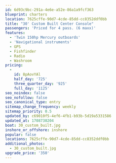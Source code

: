 ```yaml
---
id: 6d93c9bc-291a-4e6e-a52e-86a1a9fcf363
blueprint: charters
location: 7625cffe-90d7-4cde-85dd-cc8352ddf0bb
title: "30' Custom Built Center Console"
passengers: 'Priced for 4 pass. (6 maxx)'
features:
  - 'Twin 150hp Mercury outboards'
  - 'Navigational instruments'
  - GPS
  - Fishfinder
  - Radio
  - Washroom
pricing:
  -
    id: 8pAovYAl
    half_day: '725'
    three_quarter_day: '925'
    full_day: '1125'
seo_noindex: false
seo_nofollow: false
seo_canonical_type: entry
sitemap_change_frequency: weekly
sitemap_priority: 0.5
updated_by: c69010f5-4ef6-4fb1-b93b-5d19a5331586
updated_at: 1708730204
boat: 30_custom_built.jpg
inshore_or_offshore: inshore
popular: false
locations: 7625cffe-90d7-4cde-85dd-cc8352ddf0bb
additional_photos:
  - 30_custom_built.jpg
upgrade_price: '350'
---
```

